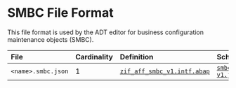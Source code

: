 # SMBC File Format
This file format is used by the ADT editor for business configuration maintenance objects (SMBC).

File | Cardinality | Definition | Schema | Example
:--- | :---  | :--- | :--- | :---
`<name>.smbc.json` | 1 | [`zif_aff_smbc_v1.intf.abap`](./type/zif_aff_smbc_v1.intf.abap) | [`smbc-v1.json`](./smbc-v1.json) | [`z_aff_example_smbc.smbc.json`](./examples/z_aff_example_smbc.smbc.json)
